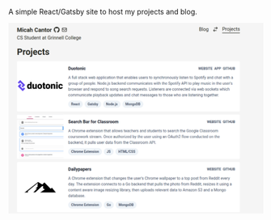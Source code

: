 A simple React/Gatsby site to host my projects and blog.

![Projects Page](src/images/personal-site.png)